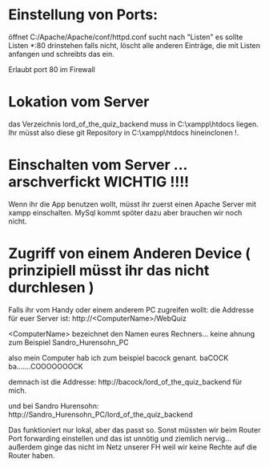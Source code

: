 
# Einstellung von Ports:
öffnet C:/Apache/Apache/conf/httpd.conf 
sucht nach "Listen"
es sollte Listen *:80 drinstehen
falls nicht, löscht alle anderen Einträge, die mit Listen anfangen und schreibts das ein.

Erlaubt port 80 im Firewall
# Lokation vom Server
das Verzeichnis lord_of_the_quiz_backend muss in C:\xampp\htdocs liegen. Ihr müsst also diese git Repository in C:\xampp\htdocs hineinclonen !.
# Einschalten vom Server ... arschverfickt WICHTIG !!!!
Wenn ihr die App benutzen wollt, müsst ihr zuerst einen Apache Server mit xampp einschalten. MySql kommt spöter dazu aber brauchen wir noch nicht.
# Zugriff von einem Anderen Device ( prinzipiell müsst ihr das nicht durchlesen )
Falls ihr vom Handy oder einem anderem PC zugreifen wollt:
die Addresse für euer Server ist: http://\<ComputerName\>/WebQuiz

\<ComputerName\> bezeichnet den Namen eures Rechners... keine ahnung zum Beispiel Sandro_Hurensohn_PC

also mein Computer hab ich zum beispiel bacock genant. baCOCK ba.......COOOOOOOCK

demnach ist die Addresse:
http://bacock/lord_of_the_quiz_backend 
für mich.

und bei Sandro Hurensohn:
http://Sandro_Hurensohn_PC/lord_of_the_quiz_backend

Das funktioniert nur lokal, aber das passt so. Sonst müssten wir beim Router Port forwarding einstellen und das ist unnötig und ziemlich nervig... außerdem ginge das nicht im Netz unserer FH weil wir keine Rechte auf die Router haben.
